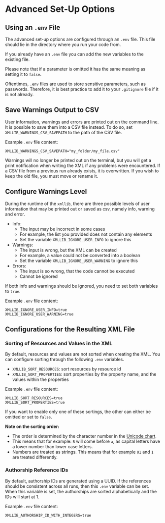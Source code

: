 # Advanced Set-Up Options

## Using an `.env` File

The advanced set-up options are configured through an `.env` file.
This file should lie in the directory where you run your code from.

If you already have an `.env` file you can add the new variables to the existing file.

Please note that if a parameter is omitted it has the same meaning as setting it to `false`.

Oftentimes, `.env` files are used to store sensitive parameters, such as passwords.
Therefore, it is best practice to add it to your `.gitignore` file if it is not already.


## Save Warnings Output to CSV

User information, warnings and errors are printed out on the command line.
It is possible to save them into a CSV file instead.
To do so, set `XMLLIB_WARNINGS_CSV_SAVEPATH` to the path of the CSV file.

Example `.env` file content:

  ```env
  XMLLIB_WARNINGS_CSV_SAVEPATH="my_folder/my_file.csv"
  ```

Warnings will no longer be printed out on the terminal,
but you will get a print notification when writing the XML if any problems were encountered.
If a CSV file from a previous run already exists, it is overwritten.
If you wish to keep the old file, you must move or rename it.


## Configure Warnings Level

During the runtime of the `xmllib`, there are three possible levels of user information 
that may be printed out or saved as csv, namely info, warning and error.

- Info:
    - The input may be incorrect in some cases
    - For example, the list you provided does not contain any elements
    - Set the variable `XMLLIB_IGNORE_USER_INFO` to ignore this
- Warnings:
    - The input is wrong, but the XML can be created
    - For example, a value could not be converted into a boolean
    - Set the variable `XMLLIB_IGNORE_USER_WARNING` to ignore this
- Errors: 
    - The input is so wrong, that the code cannot be executed
    - Cannot be ignored

If both info and warnings should be ignored, you need to set both variables to `true`.

Example `.env` file content:

  ```env
  XMLLIB_IGNORE_USER_INFO=true
  XMLLIB_IGNORE_USER_WARNING=true
  ```


## Configurations for the Resulting XML File

### Sorting of Resources and Values in the XML

By default, resources and values are not sorted when creating the XML.
You can configure sorting through the following `.env` variables.

- `XMLLIB_SORT_RESOURCES`: sort resources by resource id
- `XMLLIB_SORT_PROPERTIES`: sort properties by the property name, and the values within the properties

Example `.env` file content:

  ```env
  XMLLIB_SORT_RESOURCES=true
  XMLLIB_SORT_PROPERTIES=true
  ```

If you want to enable only one of these sortings, the other can either be omitted or set to `false`.


**Note on the sorting order:**

- The order is determined by the character number in the [Unicode chart](https://www.unicode.org/charts/).
- This means that for example: `B` will come before `a`, as capital letters have a lower number than lower case letters.
- Numbers are treated as strings. This means that for example `01` and `1` are treated differently.

### Authorship Reference IDs

By default, authorship IDs are generated using a UUID.
If the references should be consistent across all runs, then this `.env` variable can be set.
When this variable is set, the authorships are sorted alphabetically and the IDs will start at 1.

Example `.env` file content:

  ```env
  XMLLIB_AUTHORSHIP_ID_WITH_INTEGERS=true
  ```
